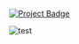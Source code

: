 <a href="https://eclairit.com:3787/fs/home/emelin/github/tonasodji/eclair_demo/last_main/PROJECT.ecd" target="_blank" >![Project Badge](https://github.com/tonasodji/eclair_badge/blob/main/badge1.svg)</a>

![test](/github/v0.1/release/:tonasodji/:eclair_demo/badge.svg)

